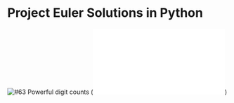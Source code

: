 # Project Euler Solutions in Python

![#63 Powerful digit counts](https://www.projecteuler.net/problem=63) (![Python](python/0063-Powerful-digit-counts.py))
